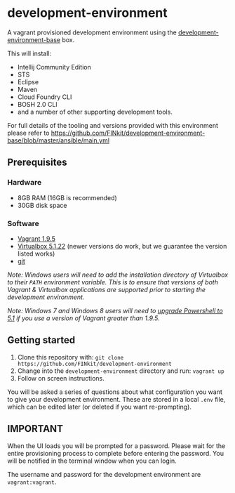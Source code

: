 # development-environment
A vagrant provisioned development environment using the [development-environment-base](https://github.com/FINkit/development-environment-base) box.

This will install:
- Intellij Community Edition 
- STS 
- Eclipse 
- Maven 
- Cloud Foundry CLI 
- BOSH 2.0 CLI 
- and a number of other supporting development tools.

For full details of the tooling and versions provided with this environment please refer to https://github.com/FINkit/development-environment-base/blob/master/ansible/main.yml

## Prerequisites
### Hardware
* 8GB RAM (16GB is recommended)
* 30GB disk space

### Software
* [Vagrant 1.9.5](https://releases.hashicorp.com/vagrant/1.9.5/)
* [Virtualbox 5.1.22](https://www.virtualbox.org/wiki/Download_Old_Builds_5_1) (newer versions do work, but we guarantee the version listed works)
* [git](https://git-scm.com/book/en/v2/Getting-Started-Installing-Git)

_Note: Windows users will need to add the installation directory of Virtualbox to their `PATH` environment variable. This is to ensure that versions of both Vagrant & Virtualbox applications are supported prior to starting the development environment._

_Note: Windows 7 and Windows 8 users will need to [upgrade Powershell to 5.1](https://www.microsoft.com/en-us/download/details.aspx?id=54616) if you use a version of Vagrant greater than 1.9.5._

## Getting started
1. Clone this repository with:
  ```git clone https://github.com/FINkit/development-environment```
2. Change into the `development-environment` directory and run:
  ```vagrant up```
3. Follow on screen instructions.

You will be asked a series of questions about what configuration you want to give your development environment. These are stored in a local `.env` file, which can be edited later (or deleted if you want re-prompting).

## IMPORTANT	
When the UI loads you will be prompted for a password. Please wait for the entire provisioning process to complete before entering the password. You will be notified in the terminal window when you can login.

The username and password for the development environment are `vagrant:vagrant`.
